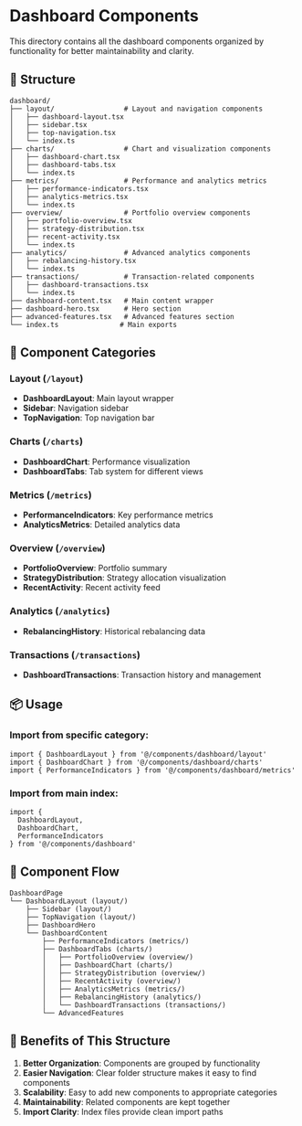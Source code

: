 # Dashboard Components

This directory contains all the dashboard components organized by functionality for better maintainability and clarity.

## 📁 Structure

```
dashboard/
├── layout/                 # Layout and navigation components
│   ├── dashboard-layout.tsx
│   ├── sidebar.tsx
│   ├── top-navigation.tsx
│   └── index.ts
├── charts/                 # Chart and visualization components
│   ├── dashboard-chart.tsx
│   ├── dashboard-tabs.tsx
│   └── index.ts
├── metrics/                # Performance and analytics metrics
│   ├── performance-indicators.tsx
│   ├── analytics-metrics.tsx
│   └── index.ts
├── overview/               # Portfolio overview components
│   ├── portfolio-overview.tsx
│   ├── strategy-distribution.tsx
│   ├── recent-activity.tsx
│   └── index.ts
├── analytics/              # Advanced analytics components
│   ├── rebalancing-history.tsx
│   └── index.ts
├── transactions/           # Transaction-related components
│   ├── dashboard-transactions.tsx
│   └── index.ts
├── dashboard-content.tsx   # Main content wrapper
├── dashboard-hero.tsx      # Hero section
├── advanced-features.tsx   # Advanced features section
└── index.ts               # Main exports
```

## 🎯 Component Categories

### Layout (`/layout`)
- **DashboardLayout**: Main layout wrapper
- **Sidebar**: Navigation sidebar
- **TopNavigation**: Top navigation bar

### Charts (`/charts`)
- **DashboardChart**: Performance visualization
- **DashboardTabs**: Tab system for different views

### Metrics (`/metrics`)
- **PerformanceIndicators**: Key performance metrics
- **AnalyticsMetrics**: Detailed analytics data

### Overview (`/overview`)
- **PortfolioOverview**: Portfolio summary
- **StrategyDistribution**: Strategy allocation visualization
- **RecentActivity**: Recent activity feed

### Analytics (`/analytics`)
- **RebalancingHistory**: Historical rebalancing data

### Transactions (`/transactions`)
- **DashboardTransactions**: Transaction history and management

## 📦 Usage

### Import from specific category:
```tsx
import { DashboardLayout } from '@/components/dashboard/layout'
import { DashboardChart } from '@/components/dashboard/charts'
import { PerformanceIndicators } from '@/components/dashboard/metrics'
```

### Import from main index:
```tsx
import { 
  DashboardLayout, 
  DashboardChart, 
  PerformanceIndicators 
} from '@/components/dashboard'
```

## 🔄 Component Flow

```
DashboardPage
└── DashboardLayout (layout/)
    ├── Sidebar (layout/)
    ├── TopNavigation (layout/)
    ├── DashboardHero
    └── DashboardContent
        ├── PerformanceIndicators (metrics/)
        ├── DashboardTabs (charts/)
        │   ├── PortfolioOverview (overview/)
        │   ├── DashboardChart (charts/)
        │   ├── StrategyDistribution (overview/)
        │   ├── RecentActivity (overview/)
        │   ├── AnalyticsMetrics (metrics/)
        │   ├── RebalancingHistory (analytics/)
        │   └── DashboardTransactions (transactions/)
        └── AdvancedFeatures
```

## 🎨 Benefits of This Structure

1. **Better Organization**: Components are grouped by functionality
2. **Easier Navigation**: Clear folder structure makes it easy to find components
3. **Scalability**: Easy to add new components to appropriate categories
4. **Maintainability**: Related components are kept together
5. **Import Clarity**: Index files provide clean import paths 
